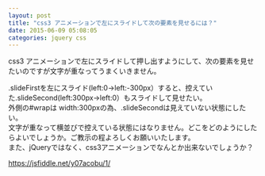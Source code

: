 ```yaml
---
layout: post
title: "css3 アニメーションで左にスライドして次の要素を見せるには？"
date: 2015-06-09 05:08:05
categories: jquery css
---
```

<p>css3 アニメーションで左にスライドして押し出すようにして、次の要素を見せたいのですが文字が重なってうまくいきません。</p>

<p>.slideFirstを左にスライド(left:0→left:-300px）すると、控えていた.slideSecond(left:300px→left:0）もスライドして見せたい。<br>
外側の#wrapは width:300pxの為、.slideSecondは見えていない状態にしたい。<br>
文字が重なって横並びで控えている状態にはなりません。どこをどのようにしたらよいでしょうか。ご教示の程よろしくお願いいたします。<br>
また、jQueryではなく、css3アニメーションでなんとか出来ないでしょうか？</p>

<p><a href="https://jsfiddle.net/y07acobu/1/" rel="nofollow">https://jsfiddle.net/y07acobu/1/</a></p>
